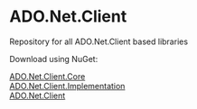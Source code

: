 # ADO.Net.Client
Repository for all ADO.Net.Client based libraries

Download using NuGet: 

[ADO.Net.Client.Core](https://www.nuget.org/packages/ADO.Net.Client.Core/)  
[ADO.Net.Client.Implementation](https://www.nuget.org/packages/ADO.Net.Client.Implementation/)  
[ADO.Net.Client](https://www.nuget.org/packages/ADO.Net.Client/)